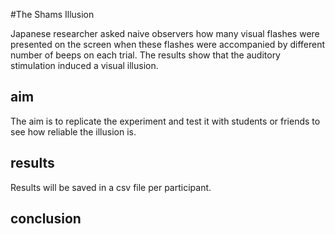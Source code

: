 #The Shams Illusion

Japanese researcher asked naive observers how many visual
flashes were presented on the screen when these flashes 
were accompanied by different number of beeps on each
trial. The results show that the auditory stimulation 
induced a visual illusion.

## aim

The aim is to replicate the experiment and test it with 
students or friends to see how reliable the illusion is.

## results

Results will be saved in a csv file per participant.

## conclusion
